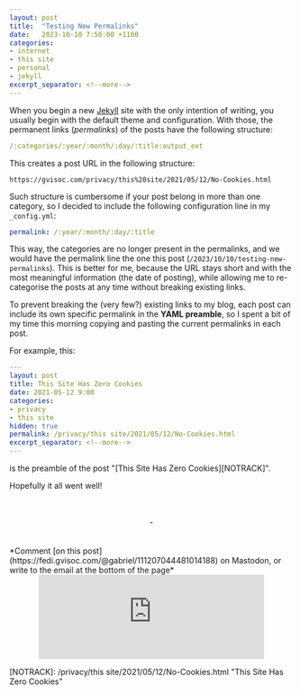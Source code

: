 ```yaml
---
layout: post
title:  "Testing New Permalinks"
date:   2023-10-10 7:50:00 +1100
categories:
- internet
- this site
- personal
- jekyll
excerpt_separator: <!--more-->
---
```

When you begin a new [Jekyll][JEKYLL] site with the only intention of writing, you usually begin with the default theme and configuration. With those, the permanent links (*permalinks*) of the posts have the following structure:

```yaml
/:categories/:year/:month/:day/:title:output_ext
```
This creates a post URL in the following structure: 

```text
https://gvisoc.com/privacy/this%20site/2021/05/12/No-Cookies.html
```

Such structure is cumbersome if your post belong in more than one category, so I decided to include the following configuration line in my `_config.yml`:
```yaml
permalink: /:year/:month/:day/:title
```
This way, the categories are no longer present in the permalinks, and we would have the permalink line the one this post (`/2023/10/10/testing-new-permalinks`). This is better for me, because the URL stays short and with the most meaningful information (the date of posting), while allowing me to re-categorise the posts at any time without breaking existing links.

To prevent breaking the (very few?) existing links to my blog, each post can include its own specific permalink in the **YAML preamble**, so I spent a bit of my time this morning copying and pasting the current permalinks in each post.

For example, this:

```yaml
---
layout: post
title: This Site Has Zero Cookies
date: 2021-05-12 9:00
categories:
- privacy
- this site
hidden: true
permalink: /privacy/this site/2021/05/12/No-Cookies.html
excerpt_separator: <!--more-->
---
```

is the preamble of the post "[This Site Has Zero Cookies][NOTRACK]".

Hopefully it all went well!

<br/>
<br/>
<center> - </center>
<br/>
<br/>
*Comment [on this post](https://fedi.gvisoc.com/@gabriel/111207044481014188) on Mastodon, or write to the email at the bottom of the page*
<center><iframe src="https://fedi.gvisoc.com/@gabriel/111207044481014188/embed" class="mastodon-embed" style="max-width: 100%; border: 0" width="400" allowfullscreen="allowfullscreen"></iframe><script src="https://fedi.gvisoc.com/embed.js" async="async"></script></center>

[JEKYLL]: https://jekyllrb.com "Jekyll Site"
[NOTRACK]: /privacy/this site/2021/05/12/No-Cookies.html "This Site Has Zero Cookies"